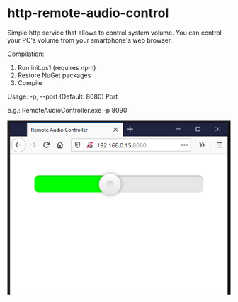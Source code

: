# http-remote-audio-control
Simple http service that allows to control system volume.
You can control your PC's volume from your smartphone's web browser.

Compilation:
1. Run init.ps1 (requires npm)
2. Restore NuGet packages
3. Compile

Usage:
-p, --port (Default: 8080) Port

e.g.:
RemoteAudioController.exe -p 8090

![Example](example.PNG)
